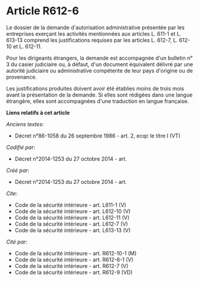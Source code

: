 # Article R612-6

Le dossier de la demande d'autorisation administrative présentée par les entreprises exerçant les activités mentionnées aux
articles L. 611-1 et L. 613-13 comprend les justifications requises par les articles L. 612-7, L. 612-10 et L. 612-11. 

Pour les dirigeants étrangers, la demande est accompagnée d'un bulletin n° 3 du casier judiciaire ou, à défaut, d'un document
équivalent délivré par une autorité judiciaire ou administrative compétente de leur pays d'origine ou de provenance. 

Les justifications produites doivent avoir été établies moins de trois mois avant la présentation de la demande. Si elles
sont rédigées dans une langue étrangère, elles sont accompagnées d'une traduction en langue française.

**Liens relatifs à cet article**

_Anciens textes_:

  - Décret n°86-1058 du 26 septembre 1986 - art. 2, ecqc le titre I (VT)

_Codifié par_:

  - Décret n°2014-1253 du 27 octobre 2014 - art.

_Créé par_:

  - Décret n°2014-1253 du 27 octobre 2014 - art.

_Cite_:

  - Code de la sécurité intérieure - art. L611-1 (V)
  - Code de la sécurité intérieure - art. L612-10 (V)
  - Code de la sécurité intérieure - art. L612-11 (V)
  - Code de la sécurité intérieure - art. L612-7 (V)
  - Code de la sécurité intérieure - art. L613-13 (V)

_Cité par_:

  - Code de la sécurité intérieure - art. R612-10-1 (M)
  - Code de la sécurité intérieure - art. R612-6-1 (V)
  - Code de la sécurité intérieure - art. R612-7 (V)
  - Code de la sécurité intérieure - art. R612-9 (VD)
